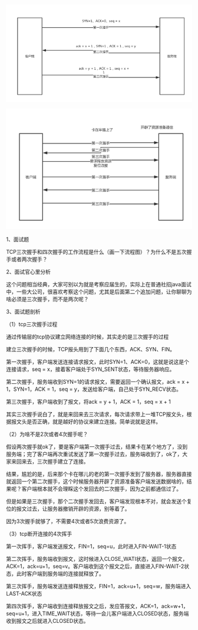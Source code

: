 ![](08_2、tcp三次握手.png)

![](08_3、tcp连接为什么是3次握手.png)


1、面试题

TCP三次握手和四次握手的工作流程是什么（画一下流程图）？为什么不是五次握手或者两次握手？

2、面试官心里分析

这个问题相当经典，大家可别以为就是考察应届生的，实际上在普通社招java面试中，一些大公司，很喜欢考察这个问题，尤其是后面第二个追加问题，让你聊聊为啥必须是三次握手，而不是两次呢？

3、面试题剖析

（1）tcp三次握手过程

通过传输层的tcp协议建立网络连接的时候，其实走的是三次握手的过程

建立三次握手的时候，TCP报头用到了下面几个东西，ACK、SYN、FIN。

第一次握手，客户端发送连接请求报文，此时SYN=1、ACK=0，这就是说这是个连接请求，seq = x，接着客户端处于SYN_SENT状态，等待服务器响应。

第二次握手，服务端收到SYN=1的请求报文，需要返回一个确认报文，ack = x + 1，SYN=1，ACK = 1，seq = y，发送给客户端，自己处于SYN_RECV状态。

第三次握手，客户端收到了报文，将ack = y + 1，ACK = 1，seq = x + 1

其实三次握手说白了，就是来回来去三次请求，每次请求带上一堆TCP报文头，根据报文头是否正确，就是越好的协议来建立连接。简单说就是这样。

（2）为啥不是2次或者4次握手呢？

假设两次握手就ok了，要是客户端第一次握手过去，结果卡在某个地方了，没到服务端；完了客户端再次重试发送了第一次握手过去，服务端收到了，ok了，大家来回来去，三次握手建立了连接。

结果，尴尬的是，后来那个卡在哪儿的老的第一次握手发到了服务器，服务器直接就返回一个第二次握手，这个时候服务器开辟了资源准备客户端发送数据啥的，结果呢？客户端根本就不会理睬这个发回去的二次握手，因为之前都通信过了。

但是如果是三次握手，那个二次握手发回去，客户端发现根本不对，就会发送个复位的报文过去，让服务器撤销开辟的资源，别等着了。

因为3次握手就够了，不需要4次或者5次浪费资源了。

（3）tcp断开连接的4次挥手

第一次挥手，客户端发送报文，FIN=1，seq=u，此时进入FIN-WAIT-1状态

第二次挥手，服务端收到报文，这时候进入CLOSE_WATI状态，返回一个报文，ACK=1，ack=u+1，seq=v。客户端收到这个报文之后，直接进入FIN-WAIT-2状态，此时客户端到服务端的连接就释放了。

第三次挥手，服务端发送连接释放报文，FIN=1，ack=u+1，seq=w，服务端进入LAST-ACK状态

第四次挥手，客户端收到连接释放报文之后，发应答报文，ACK=1，ack=w+1，seq=u+1，进入TIME_WAIT状态，等待一会儿客户端进入CLOSED状态，服务端收到报文之后就进入CLOSED状态。





